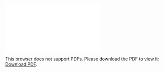<object data="/resources/pdf/Literature Review.pdf" type="application/pdf" width="700px" height="700px">
  <embed src="/resources/pdf/Literature Review.pdf">
    <p>This browser does not support PDFs. Please download the PDF to view it: <a href="/resources/pdf/Literature Review.pdf">Download PDF</a>.</p>
  </embed>
</object>